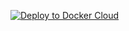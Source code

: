 [![Deploy to Docker Cloud](https://files.cloud.docker.com/images/deploy-to-dockercloud.svg)](https://cloud.docker.com/stack/deploy/)
